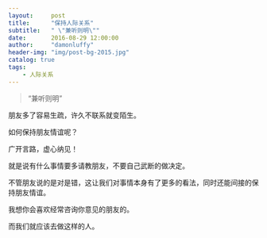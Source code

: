 ```yaml
---
layout:     post
title:      "保持人际关系"
subtitle:   " \"兼听则明\""
date:       2016-08-29 12:00:00
author:     "damonluffy"
header-img: "img/post-bg-2015.jpg"
catalog: true
tags:
    - 人际关系
---
```


> “兼听则明”

朋友多了容易生疏，许久不联系就变陌生。

如何保持朋友情谊呢？

广开言路，虚心纳见！

就是说有什么事情要多请教朋友，不要自己武断的做决定。

不管朋友说的是对是错，这让我们对事情本身有了更多的看法，同时还能间接的保持朋友情谊。

我想你会喜欢经常咨询你意见的朋友的。

而我们就应该去做这样的人。